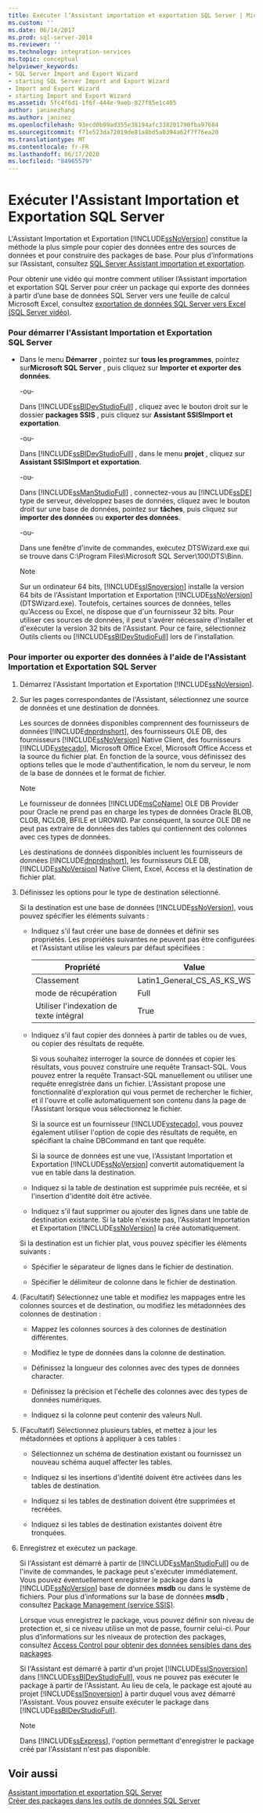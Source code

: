 ```yaml
---
title: Exécuter l’Assistant importation et exportation SQL Server | Microsoft Docs
ms.custom: ''
ms.date: 06/14/2017
ms.prod: sql-server-2014
ms.reviewer: ''
ms.technology: integration-services
ms.topic: conceptual
helpviewer_keywords:
- SQL Server Import and Export Wizard
- starting SQL Server Import and Export Wizard
- Import and Export Wizard
- starting Import and Export Wizard
ms.assetid: 5fc4f6d1-1f6f-444e-9aeb-827f85e1c405
author: janinezhang
ms.author: janinez
ms.openlocfilehash: 93ecd0b99ad355e38194afc338201790fba97684
ms.sourcegitcommit: f71e523da72019de81a8bd5a0394a62f7f76ea20
ms.translationtype: MT
ms.contentlocale: fr-FR
ms.lasthandoff: 06/17/2020
ms.locfileid: "84965579"
---
```

# <a name="run-the-sql-server-import-and-export-wizard"></a>Exécuter l'Assistant Importation et Exportation SQL Server
  L'Assistant Importation et Exportation [!INCLUDE[ssNoVersion](../../includes/ssnoversion-md.md)] constitue la méthode la plus simple pour copier des données entre des sources de données et pour construire des packages de base. Pour plus d’informations sur l’Assistant, consultez [SQL Server Assistant importation et exportation](import-and-export-data-with-the-sql-server-import-and-export-wizard.md).  
  
 Pour obtenir une vidéo qui montre comment utiliser l’Assistant importation et exportation SQL Server pour créer un package qui exporte des données à partir d’une base de données SQL Server vers une feuille de calcul Microsoft Excel, consultez [exportation de données SQL Server vers Excel (SQL Server vidéo)](https://go.microsoft.com/fwlink/?LinkId=131024).  
  
### <a name="to-start-the-sql-server-import-and-export-wizard"></a>Pour démarrer l'Assistant Importation et Exportation SQL Server  
  
-   Dans le menu **Démarrer** , pointez sur **tous les programmes**, pointez sur**Microsoft SQL Server** , puis cliquez sur **Importer et exporter des données**.  
  
     -ou-  
  
     Dans [!INCLUDE[ssBIDevStudioFull](../../includes/ssbidevstudiofull-md.md)] , cliquez avec le bouton droit sur le dossier **packages SSIS** , puis cliquez sur **Assistant SSISImport et exportation**.  
  
     -ou-  
  
     Dans [!INCLUDE[ssBIDevStudioFull](../../includes/ssbidevstudiofull-md.md)] , dans le menu **projet** , cliquez sur **Assistant SSISImport et exportation**.  
  
     -ou-  
  
     Dans [!INCLUDE[ssManStudioFull](../../includes/ssmanstudiofull-md.md)] , connectez-vous au [!INCLUDE[ssDE](../../includes/ssde-md.md)] type de serveur, développez bases de données, cliquez avec le bouton droit sur une base de données, pointez sur **tâches**, puis cliquez sur **importer des données** ou **exporter des données**.  
  
     -ou-  
  
     Dans une fenêtre d'invite de commandes, exécutez DTSWizard.exe qui se trouve dans C:\Program Files\Microsoft SQL Server\100\DTS\Binn.  
  
    > [!NOTE]  
    >  Sur un ordinateur 64 bits, [!INCLUDE[ssISnoversion](../../includes/ssisnoversion-md.md)] installe la version 64 bits de l'Assistant Importation et Exportation [!INCLUDE[ssNoVersion](../../includes/ssnoversion-md.md)] (DTSWizard.exe). Toutefois, certaines sources de données, telles qu'Access ou Excel, ne dispose que d'un fournisseur 32 bits. Pour utiliser ces sources de données, il peut s'avérer nécessaire d'installer et d'exécuter la version 32 bits de l'Assistant. Pour ce faire, sélectionnez Outils clients ou [!INCLUDE[ssBIDevStudioFull](../../includes/ssbidevstudiofull-md.md)] lors de l'installation.  
  
### <a name="to-import-or-export-data-by-using-the-sql-server-import-and-export-wizard"></a>Pour importer ou exporter des données à l'aide de l'Assistant Importation et Exportation SQL Server  
  
1.  Démarrez l'Assistant Importation et Exportation [!INCLUDE[ssNoVersion](../../includes/ssnoversion-md.md)].  
  
2.  Sur les pages correspondantes de l'Assistant, sélectionnez une source de données et une destination de données.  
  
     Les sources de données disponibles comprennent des fournisseurs de données [!INCLUDE[dnprdnshort](../../includes/dnprdnshort-md.md)], des fournisseurs OLE DB, des fournisseurs [!INCLUDE[ssNoVersion](../../includes/ssnoversion-md.md)] Native Client, des fournisseurs [!INCLUDE[vstecado](../../includes/vstecado-md.md)], Microsoft Office Excel, Microsoft Office Access et la source du fichier plat. En fonction de la source, vous définissez des options telles que le mode d'authentification, le nom du serveur, le nom de la base de données et le format de fichier.  
  
    > [!NOTE]  
    >  Le fournisseur de données [!INCLUDE[msCoName](../../includes/msconame-md.md)] OLE DB Provider pour Oracle ne prend pas en charge les types de données Oracle BLOB, CLOB, NCLOB, BFILE et UROWID. Par conséquent, la source OLE DB ne peut pas extraire de données des tables qui contiennent des colonnes avec ces types de données.  
  
     Les destinations de données disponibles incluent les fournisseurs de données [!INCLUDE[dnprdnshort](../../includes/dnprdnshort-md.md)], les fournisseurs OLE DB, [!INCLUDE[ssNoVersion](../../includes/ssnoversion-md.md)] Native Client, Excel, Access et la destination de fichier plat.  
  
3.  Définissez les options pour le type de destination sélectionné.  
  
     Si la destination est une base de données [!INCLUDE[ssNoVersion](../../includes/ssnoversion-md.md)], vous pouvez spécifier les éléments suivants :  
  
    -   Indiquez s'il faut créer une base de données et définir ses propriétés. Les propriétés suivantes ne peuvent pas être configurées et l'Assistant utilise les valeurs par défaut spécifiées :  
  
        |Propriété|Value|  
        |--------------|-----------|  
        |Classement|Latin1_General_CS_AS_KS_WS|  
        |mode de récupération|Full|  
        |Utiliser l'indexation de texte intégral|True|  
  
    -   Indiquez s'il faut copier des données à partir de tables ou de vues, ou copier des résultats de requête.  
  
         Si vous souhaitez interroger la source de données et copier les résultats, vous pouvez construire une requête Transact-SQL. Vous pouvez entrer la requête Transact-SQL manuellement ou utiliser une requête enregistrée dans un fichier. L'Assistant propose une fonctionnalité d'exploration qui vous permet de rechercher le fichier, et il l'ouvre et colle automatiquement son contenu dans la page de l'Assistant lorsque vous sélectionnez le fichier.  
  
         Si la source est un fournisseur [!INCLUDE[vstecado](../../includes/vstecado-md.md)], vous pouvez également utiliser l'option de copie des résultats de requête, en spécifiant la chaîne DBCommand en tant que requête.  
  
         Si la source de données est une vue, l'Assistant Importation et Exportation [!INCLUDE[ssNoVersion](../../includes/ssnoversion-md.md)] convertit automatiquement la vue en table dans la destination.  
  
    -   Indiquez si la table de destination est supprimée puis recréée, et si l'insertion d'identité doit être activée.  
  
    -   Indiquez s'il faut supprimer ou ajouter des lignes dans une table de destination existante. Si la table n'existe pas, l'Assistant Importation et Exportation [!INCLUDE[ssNoVersion](../../includes/ssnoversion-md.md)] la crée automatiquement.  
  
     Si la destination est un fichier plat, vous pouvez spécifier les éléments suivants :  
  
    -   Spécifier le séparateur de lignes dans le fichier de destination.  
  
    -   Spécifier le délimiteur de colonne dans le fichier de destination.  
  
4.  (Facultatif) Sélectionnez une table et modifiez les mappages entre les colonnes sources et de destination, ou modifiez les métadonnées des colonnes de destination :  
  
    -   Mappez les colonnes sources à des colonnes de destination différentes.  
  
    -   Modifiez le type de données dans la colonne de destination.  
  
    -   Définissez la longueur des colonnes avec des types de données character.  
  
    -   Définissez la précision et l'échelle des colonnes avec des types de données numériques.  
  
    -   Indiquez si la colonne peut contenir des valeurs Null.  
  
5.  (Facultatif) Sélectionnez plusieurs tables, et mettez à jour les métadonnées et options à appliquer à ces tables :  
  
    -   Sélectionnez un schéma de destination existant ou fournissez un nouveau schéma auquel affecter les tables.  
  
    -   Indiquez si les insertions d'identité doivent être activées dans les tables de destination.  
  
    -   Indiquez si les tables de destination doivent être supprimées et recréées.  
  
    -   Indiquez si les tables de destination existantes doivent être tronquées.  
  
6.  Enregistrez et exécutez un package.  
  
     Si l'Assistant est démarré à partir de [!INCLUDE[ssManStudioFull](../../includes/ssmanstudiofull-md.md)] ou de l'invite de commandes, le package peut s'exécuter immédiatement. Vous pouvez éventuellement enregistrer le package dans la [!INCLUDE[ssNoVersion](../../includes/ssnoversion-md.md)] base de données **msdb** ou dans le système de fichiers. Pour plus d’informations sur la base de données **msdb** , consultez [Package Management &#40;service SSIS&#41;](../service/package-management-ssis-service.md).  
  
     Lorsque vous enregistrez le package, vous pouvez définir son niveau de protection et, si ce niveau utilise un mot de passe, fournir celui-ci. Pour plus d’informations sur les niveaux de protection des packages, consultez [Access Control pour obtenir des données sensibles dans des packages](../security/access-control-for-sensitive-data-in-packages.md).  
  
     Si l'Assistant est démarré à partir d'un projet [!INCLUDE[ssISnoversion](../../includes/ssisnoversion-md.md)] dans [!INCLUDE[ssBIDevStudioFull](../../includes/ssbidevstudiofull-md.md)], vous ne pouvez pas exécuter le package à partir de l'Assistant. Au lieu de cela, le package est ajouté au projet [!INCLUDE[ssISnoversion](../../includes/ssisnoversion-md.md)] à partir duquel vous avez démarré l'Assistant. Vous pouvez ensuite exécuter le package dans [!INCLUDE[ssBIDevStudioFull](../../includes/ssbidevstudiofull-md.md)].  
  
    > [!NOTE]  
    >  Dans [!INCLUDE[ssExpress](../../includes/ssexpress-md.md)], l'option permettant d'enregistrer le package créé par l'Assistant n'est pas disponible.  
  
## <a name="see-also"></a>Voir aussi  
 [Assistant importation et exportation SQL Server](import-and-export-data-with-the-sql-server-import-and-export-wizard.md)   
 [Créer des packages dans les outils de données SQL Server](../create-packages-in-sql-server-data-tools.md)  
  
  
